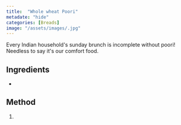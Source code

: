 ```yaml
---
title:  "Whole wheat Poori"
metadate: "hide"
categories: [Breads]
image: "/assets/images/.jpg"
---
```


Every Indian household's sunday brunch is incomplete without poori! Needless to say it's our comfort food. 

## Ingredients

- 

## Method

1. 

